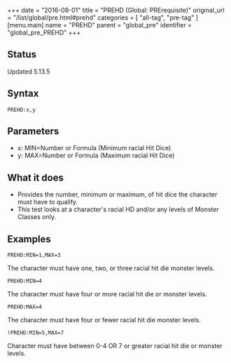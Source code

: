 +++
date = "2016-08-01"
title = "PREHD (Global: PRErequisite)"
original_url = "/list/global/pre.html#prehd"
categories = [ "all-tag", "pre-tag" ]
[menu.main]
    name = "PREHD"
    parent = "global_pre"
    identifier = "global_pre_PREHD"
+++

## Status

Updated 5.13.5

## Syntax

`PREHD:x,y`

## Parameters

-   x: MIN=Number or Formula (Minimum racial Hit Dice)
-   y: MAX=Number or Formula (Maximum racial Hit Dice)



What it does
------------

-   Provides the number, minimum or maximum, of hit dice the character
    must have to qualify.
-   This test looks at a character's racial HD and/or any levels of
    Monster Classes only.

Examples
--------

`PREHD:MIN=1,MAX=3`

The character must have one, two, or three racial hit die monster
levels.

`PREHD:MIN=4`

The character must have four or more racial hit die or monster levels.

`PREHD:MAX=4`

The character must have four or fewer racial hit die monster levels.

`!PREHD:MIN=5,MAX=7`

Character must have between 0-4 OR 7 or greater racial hit die or
monster levels.

